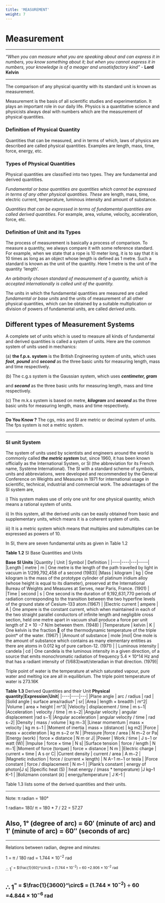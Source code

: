 ```yaml
---
title: 'MEASUREMENT'
weight: 7
---
```


# Measurement

---
_“When you can measure what you are speaking about and can express it in numbers, you know something about it; but when you cannot express it in numbers, your knowledge is of a meager and unsatisfactory kind”_ \- **Lord Kelvin**  

---
The comparison of any physical quantity with its standard unit is known as measurement.

Measurement is the basis of all scientific studies and experimentation. It plays an important role in our daily life. Physics is a quantitative science and physicists always deal with numbers which are the measurement of physical quantities.

### Definition of Physical Quantity

Quantities that can be measured, and in terms of which, laws of physics are described are called physical quantities. Examples are length, mass, time, force, energy, etc.

### Types of Physical Quantities

Physical quantities are classified into two types. They are fundamental and derived quantities.

_Fundamental or base quantities are quantities which cannot be expressed in terms of any other physical quantities. These_ are length, mass, time, electric current, temperature, luminous intensity and amount of substance.

_Quantities that can be expressed in terms of fundamental quantities are called derived quantities._ For example, area, volume, velocity, acceleration, force, etc.

### Definition of Unit and its Types

The process of measurement is basically a process of comparison. To measure a quantity, we always compare it with some reference standard. For example, when we state that a rope is 10 meter long, it is to say that it is 10 times as long as an object whose length is defined as 1 metre. Such a standard is known as the unit of the quantity. Here 1 metre is the unit of the quantity ‘length’.

_An arbitrarily chosen standard of measurement of a quantity, which is accepted internationally is called unit of the quantity._

The units in which the fundamental quantities are measured are called _fundamental or base units_ and the units of measurement of all other physical quantities, which can be obtained by a suitable multiplication or division of powers of fundamental units, are called _derived units_.

## Different types of Measurement Systems


A complete set of units which is used to measure all kinds of fundamental and derived quantities is called a system of units. Here are the common system of units used in mechanics:

(a) **the f.p.s. system** is the British Engineering system of units, which uses **_foot_**, **_pound_** and **_second_** as the three basic units for measuring length, mass and time respectively.

(b) The c.g.s system is the Gaussian system, which uses **_centimeter, gram_**  

and **_second_** as the three basic units for measuring length, mass and time respectively.

(c) The m.k.s system is based on metre, **_kilogram_** and **_second_** as the three basic units for measuring length, mass and time respectively.

---
**Do You Know ?**
The cgs, mks and SI are metric or decimal system of units. The fps system is not a metric system.

---
### SI unit System

The system of units used by scientists and engineers around the world is commonly called **_the metric system_** but, since 1960, it has been known officially as the International System, or SI (the abbreviation for its French name, Système International). The SI with a standard scheme of symbols, units and abbreviations, were developed and recommended by the General Conference on Weights and Measures in 1971 for international usage in scientific, technical, industrial and commercial work. The advantages of the SI system are,

i) This system makes use of only one unit for one physical quantity, which means a rational system of units.

ii) In this system, all the derived units can be easily obtained from basic and supplementary units, which means it is a coherent system of units.

iii) It is a metric system which means that multiples and submultiples can be expressed as powers of 10.

In SI, there are seven fundamental units as given in Table 1.2

**Table 1.2** SI Base Quantities and Units

**Base**               **SI Units**
|Quantity | Unit | Symbol | Definition |
|----|----|---|-----|
|Length | metre | m | One metre is the length of the path travelled by light in vacuum in 1/299,792,458 of a second (1983)|
|Mass | kilogram | kg | One kilogram is the mass of the prototype cylinder of platinum iridium alloy (whose height is equal to its diameter), preserved at the International Bureau of Weights and Measures at Serves, near Paris, France. (1901) |
|Time | second | s | One second is the duration of 9,192,631,770 periods of radiation corresponding to the transition between the two hyperfine levels of the ground state of Cesium-133 atom.(1967) |
|Electric current | ampere | A | One ampere is the constant current, which when maintained in each of the two straight parallel conductors of infinite length and negligible cross section, held one metre apart in vacuum shall produce a force per unit length of 2 × 10 −7 N/m between them. (1948) |
|Temperature | kelvin | K | One kelvin is the fraction  of the thermodynamic temperature of the triple point* of the water. (1967) |
|Amount of substance | mole |mol| One mole is the amount of substance which contains as many elementary entities as there are atoms in 0.012 kg of pure carbon-12. (1971) | 
| Luminous intensity | candela | cd | One candela is the luminous intensity in a given direction, of a source that emits monochromatic radiation of frequency 5.4 × 10^14 Hz and that has a radiant intensity of (1/683)watt/steradian in that direction. (1979)|

Triple point of water is the temperature at which saturated vapour, pure water and melting
ice are all in equilibrium. The triple point temperature of water is 273.16K

**Table 1.3** Derived Quantities and their Unit 
**Physical quantity**|**Expression**|**Unit**|
|----|----|---|
|Plane angle | arc / radius | rad |
|Solid angle | surface area/radius* | sr| 
|Area | length × breadth | m^2|
|Volume | area × height | m^3|
|Velocity | displacement / time | m s−1|
|Acceleration | velocity / time | m s−2|
|Angular velocity | angular displacement |rad s−1|
|Angular acceleration | angular velocity / time | rad s−2|
|Density | mass / volume | kg m−3|
|Linear momentum | mass × velocity | kg m s−1 |
|Moment of inertia | mass × (distance) | kg m2|
|Force | mass × acceleration | kg m s−2 or N |
|Pressure |force / area | N m−2 or Pa|
|Energy (work) | force × distance | N m or J|
|Power | Work / time | J s−1 or watt (W)|
|Impulse | force × time | N s|
|Surface tension | force / length | N m−1|
|Moment of force (torque) | force × distance | N m |
|Electric charge | current × time | A s or C|
|Current density | current / area | A m−2 |
|Magnetic induction | force / (current × length) | N A−1 m−1 or tesla |
|Force constant | force / displacement | N m–1 |
|Plank’s constant | energy of photon|J s|
|Specific heat (S) | heat energy / (mass * temperature) |J kg–1 K–1 |
|Bolizmann constant (_k_) | energy/temperature | J K–1 |

Table 1.3 lists some of the derived quantities and their units.

---
Note: π radian = 180°

1 radian= 180/ π = 180 * 7 / 22 = 57.27 

Also, 1° (degree of arc) = 60′ (minute of arc) and 1′ (minute of arc) = 60″ (seconds of arc)
---

---
Relations between radian, degree and 
minutes:

1 = π / 180 rad =  1.744 × $10^{-2}$ rad 

$\therefore$ 1<sup>' = $\frac{1}{60}^\circ$ = $(1.744\times 10^{-2} )\div 60$ =2.906 × $10^{-2}$ rad

$\therefore$ 1<sup>" = $\frac{1}{3600}^\circ$ = $(1.744\times 10^{-2} )\div 60$ =4.844 × $10^{-6}$ rad
---
